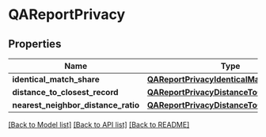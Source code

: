 # QAReportPrivacy

## Properties
Name | Type | Description | Notes
------------ | ------------- | ------------- | -------------
**identical_match_share** | [**QAReportPrivacyIdenticalMatchShare**](QAReportPrivacyIdenticalMatchShare.md) |  | [optional] 
**distance_to_closest_record** | [**QAReportPrivacyDistanceToClosestRecord**](QAReportPrivacyDistanceToClosestRecord.md) |  | [optional] 
**nearest_neighbor_distance_ratio** | [**QAReportPrivacyDistanceToClosestRecord**](QAReportPrivacyDistanceToClosestRecord.md) |  | [optional] 

[[Back to Model list]](../README.md#documentation-for-models) [[Back to API list]](../README.md#documentation-for-api-endpoints) [[Back to README]](../README.md)

